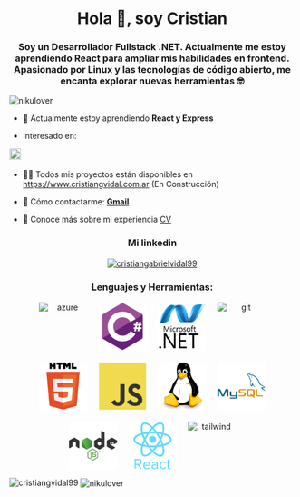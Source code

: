 <h1 align="center">Hola 👋, soy Cristian</h1>
<h3 align="center">Soy un Desarrollador Fullstack .NET. Actualmente me estoy aprendiendo React para ampliar mis habilidades en frontend. Apasionado por Linux y las tecnologías de código abierto, me encanta explorar nuevas herramientas 🤓</h3>

<p align="left"> <img src="https://komarev.com/ghpvc/?username=nikulover&label=Profile%20views&color=0e75b6&style=flat" alt="nikulover" /> </p>

- 🌱 Actualmente estoy aprendiendo <strong>React y Express</strong>

- Interesado en: 
<img src="https://camo.githubusercontent.com/0ebbab13b051c8607f232de7a017394b05160a70f9fe90e53a6e3296e29d424a/68747470733a2f2f692e706f7374696d672e63632f387a6258796731582f3132303070782d417263682d4c696e75782d6c6f676f2d7376672e706e67" height="20%" width="20%" data-canonical-src="https://i.postimg.cc/8zbXyg1X/1200px-Arch-Linux-logo-svg.png" style="max-width: 100%;">

- 👨‍💻 Todos mis proyectos están disponibles en <a href="https://www.cristiangvidal.com.ar" target="_blank">https://www.cristiangvidal.com.ar (En Construcción)</a>

- 📧 Cómo contactarme: <strong><a href="mailto:cristiangvidal99@gmail.com" target="_blank">Gmail</a></strong>

- 📄 Conoce más sobre mi experiencia <a href="https://www.canva.com/design/DAFTz0M2tu4/lwR_LliIjgzmpSkIzikUPQ/view?utm_content=DAFTz0M2tu4&utm_campaign=designshare&utm_medium=link2&utm_source=uniquelinks&utlId=h7bbb029916" target="_blank">CV</a>

<h3 align="center">Mi linkedin</h3>
<p align="center">
    <a href="https://linkedin.com/in/cristiangabrielvidal99" target="_blank">
        <img align="center" src="https://raw.githubusercontent.com/rahuldkjain/github-profile-readme-generator/master/src/images/icons/Social/linked-in-alt.svg" alt="cristiangabrielvidal99" height="40" width="50" />
    </a>
</p>

<h3 align="center">Lenguajes y Herramientas:</h3>
<p align="center" style="display: flex; flex-wrap: wrap; justify-content: center; gap: 20px;">
    <img src="https://www.vectorlogo.zone/logos/microsoft_azure/microsoft_azure-icon.svg" alt="azure" width="85" height="85"/>
    <img src="https://raw.githubusercontent.com/devicons/devicon/master/icons/csharp/csharp-original.svg" alt="csharp" width="85" height="85"/>
    <img src="https://raw.githubusercontent.com/devicons/devicon/master/icons/dot-net/dot-net-original-wordmark.svg" alt="dotnet" width="85" height="85"/>
    <img src="https://www.vectorlogo.zone/logos/git-scm/git-scm-icon.svg" alt="git" width="85" height="85"/>
    <img src="https://raw.githubusercontent.com/devicons/devicon/master/icons/html5/html5-original-wordmark.svg" alt="html5" width="85" height="85"/>
    <img src="https://raw.githubusercontent.com/devicons/devicon/master/icons/javascript/javascript-original.svg" alt="javascript" width="85" height="85"/>
    <img src="https://raw.githubusercontent.com/devicons/devicon/master/icons/linux/linux-original.svg" alt="linux" width="85" height="85"/>
    <img src="https://raw.githubusercontent.com/devicons/devicon/master/icons/mysql/mysql-original-wordmark.svg" alt="mysql" width="85" height="85"/>
    <img src="https://raw.githubusercontent.com/devicons/devicon/master/icons/nodejs/nodejs-original-wordmark.svg" alt="nodejs" width="85" height="85"/>
    <img src="https://raw.githubusercontent.com/devicons/devicon/master/icons/react/react-original-wordmark.svg" alt="react" width="85" height="85"/>
    <img src="https://www.vectorlogo.zone/logos/tailwindcss/tailwindcss-icon.svg" alt="tailwind" width="85" height="85"/>
</p>

<p><img align="left" src="https://github-readme-stats.vercel.app/api/top-langs?username=cristiangvidal99&show_icons=true&locale=es&layout=compact" alt="cristiangvidal99" /></p>
<p>&nbsp;<img align="center" src="https://github-readme-stats.vercel.app/api?username=cristiangvidal99&show_icons=true&locale=es" alt="nikulover" /></p>
